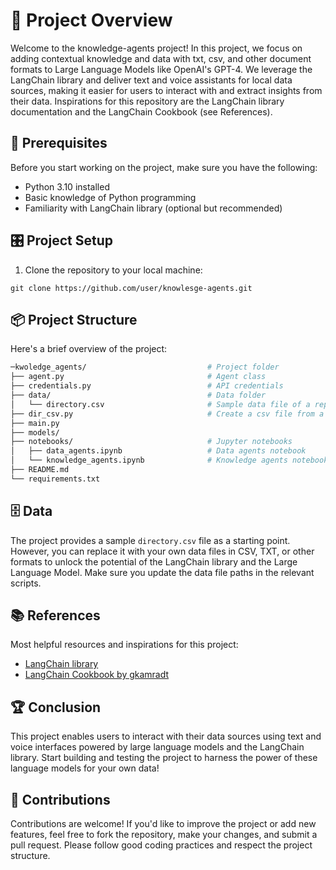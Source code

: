 # 🧭 Project Overview

Welcome to the knowledge-agents project! In this project, we focus on adding contextual knowledge and data with txt, csv, and other document formats to Large Language Models like OpenAI's GPT-4. We leverage the LangChain library and deliver text and voice assistants for local data sources, making it easier for users to interact with and extract insights from their data. Inspirations for this repository are the LangChain library documentation and the LangChain Cookbook (see References).

## 🚧 Prerequisites

Before you start working on the project, make sure you have the following:

- Python 3.10 installed
- Basic knowledge of Python programming
- Familiarity with LangChain library (optional but recommended)

## 🎛 Project Setup

1. Clone the repository to your local machine:

```
git clone https://github.com/user/knowlesge-agents.git
```


## 📦 Project Structure

Here's a brief overview of the project:
```bash
─kwoledge_agents/                           # Project folder
├── agent.py                                # Agent class
├── credentials.py                          # API credentials
├── data/                                   # Data folder
│   └── directory.csv                       # Sample data file of a repository
├── dir_csv.py                              # Create a csv file from a directory
├── main.py
├── models/
├── notebooks/                              # Jupyter notebooks
│   ├── data_agents.ipynb                   # Data agents notebook
│   └── knowledge_agents.ipynb              # Knowledge agents notebook
├── README.md                               
└── requirements.txt
```

## 🗄️ Data

The project provides a sample `directory.csv` file as a starting point. However, you can replace it with your own data files in CSV, TXT, or other formats to unlock the potential of the LangChain library and the Large Language Model. Make sure you update the data file paths in the relevant scripts.

## 📚 References

Most helpful resources and inspirations for this project:

- [LangChain library](https://python.langchain.com/en/latest/index.html)
- [LangChain Cookbook by gkamradt ](https://github.com/gkamradt)

## 🏆 Conclusion

This project enables users to interact with their data sources using text and voice interfaces powered by large language models and the LangChain library. Start building and testing the project to harness the power of these language models for your own data!

## 🤝 Contributions

Contributions are welcome! If you'd like to improve the project or add new features, feel free to fork the repository, make your changes, and submit a pull request. Please follow good coding practices and respect the project structure.